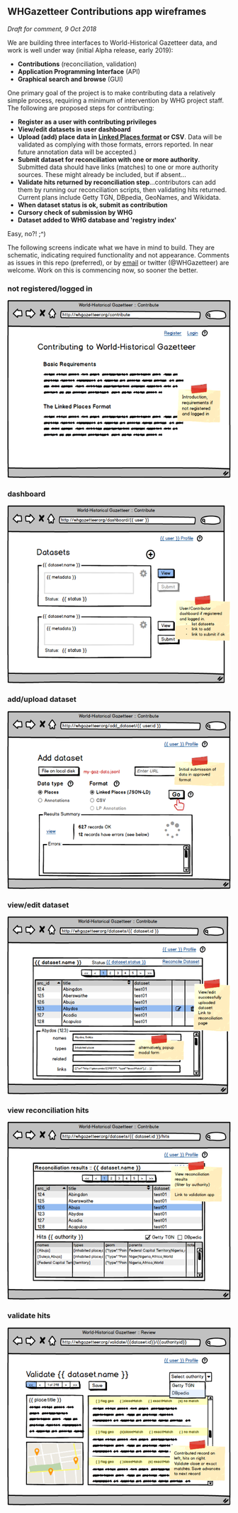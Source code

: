 ## WHGazetteer Contributions app wireframes

*Draft for comment, 9 Oct 2018*

We are building three interfaces to World-Historical Gazetteer data, and work is well under way (initial Alpha release, early 2019):

- **Contributions** (reconciliation, validation)
- **Application Programming Interface** (API)
- **Graphical search and browse** (GUI)

One primary goal of the project is to make contributing data a relatively simple process, requiring a minimum of intervention by WHG project staff. The following are proposed steps for contributing:

- **Register as a user with contributing privileges**
- **View/edit datasets in user dashboard**
- **Upload (add) place data in [Linked Places format](https://github.com/LinkedPasts/linked-places) or CSV**. Data will be validated as complying with those formats, errors reported. In near future annotation data will be accepted.)
- **Submit dataset for reconciliation with one or more authority**. Submitted data should have links (matches) to one or more authority sources. These might already be included, but if absent...
- **Validate hits returned by reconciliation step**...contributors can add them by running our reconciliation scripts, then validating hits returned. Current plans include Getty TGN, DBpedia, GeoNames, and Wikidata. 
- **When dataset status is ok, submit as contribution**
- **Cursory check of submission by WHG**
- **Dataset added to WHG database and 'registry index'**

Easy, no?! ;^)

The following screens indicate what we have in mind to build. They are schematic, indicating required functionality and not appearance. Comments as issues in this repo (preferred), or by [email](mailto:grossner@pitt.edu) or twitter (@WHGazetteer) are welcome. Work on this is commencing now, so sooner the better.

### not registered/logged in
<img style="border:0px;" height=400 src="images/contribute__not%20logged%20in.png" alt=""/></a>

### dashboard
<img style="border:0px;" height=400 src="images/contribute__dashboard.png" alt=""/></a>

### add/upload dataset
<img style="border:0px;" height=400 src="images/contribute__add%20dataset.png" alt=""/></a>

### view/edit dataset
<img style="border:0px;" height=400 src="images/contribute__%20view_edit%20dataset.png" alt=""/></a>

### view reconciliation hits
<img style="border:0px;" height=400 src="images/contribute__%20view%20hits.png" alt=""/></a>

### validate hits
<img style="border:0px;" height=400 src="images/contribute__validate%20hits.png" alt=""/></a>

